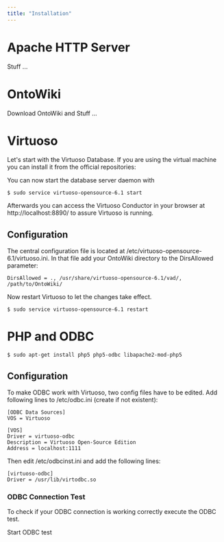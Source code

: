 ```yaml
---
title: "Installation"
---
```


# Apache HTTP Server
Stuff ...


# OntoWiki
Download OntoWiki and Stuff ...

# Virtuoso
Let's start with the Virtuoso Database. If you are using the virtual machine you can install it from the official repositories: 

You can now start the database server daemon with 
<pre><code>$ sudo service virtuoso-opensource-6.1 start</code></pre> 

Afterwards you can access the Virtuoso Conductor in your browser at <code-inline>http://localhost:8890/</code-inline> to assure Virtuoso is running.

## Configuration
The central configuration file is located at <code-inline>/etc/virtuoso-opensource-6.1/virtuoso.ini</code-inline>. In that file add your OntoWiki directory to the <code-inline>DirsAllowed</code-inline> parameter:

<pre><code class='apache'>DirsAllowed = ., /usr/share/virtuoso-opensource-6.1/vad/, /path/to/OntoWiki/</code></pre>

Now restart Virtuoso to let the changes take effect.
<pre><code>$ sudo service virtuoso-opensource-6.1 restart</code></pre> 

# PHP and ODBC
<pre><code>$ sudo apt-get install php5 php5-odbc libapache2-mod-php5</code></pre>

## Configuration
To make ODBC work with Virtuoso, two config files have to be edited. Add following lines to <code-inline>/etc/odbc.ini</code-inline> (create if not existent): 

<pre><code>[ODBC Data Sources]
VOS = Virtuoso

[VOS]
Driver = virtuoso-odbc
Description = Virtuoso Open-Source Edition
Address = localhost:1111
</code></pre>

Then edit <code-inline>/etc/odbcinst.ini</code-inline> and add the following lines:

<pre><code>[virtuoso-odbc]
Driver = /usr/lib/virtodbc.so   
</code></pre>

### ODBC Connection Test

To check if your ODBC connection is working correctly execute the ODBC test.

<a class="pure-button" id='odbctest-button'>Start ODBC test</a>

<div id='odbctest-output'></div>

